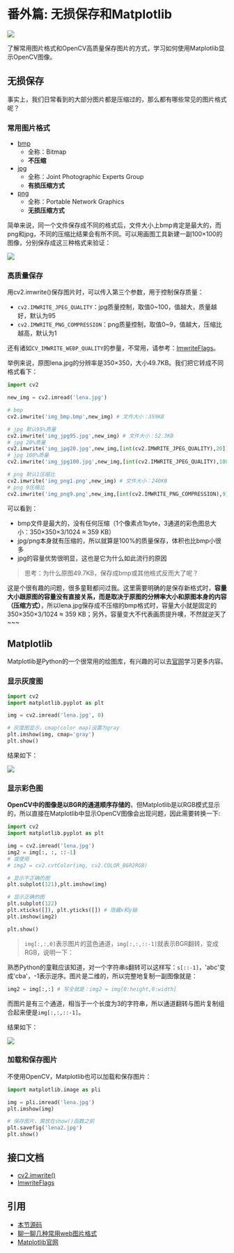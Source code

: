 # 番外篇: 无损保存和Matplotlib

![](http://cos.codec.wang/cv2_matplotlib_show_gray_image.jpg)

了解常用图片格式和OpenCV高质量保存图片的方式，学习如何使用Matplotlib显示OpenCV图像。

## 无损保存

事实上，我们日常看到的大部分图片都是压缩过的，那么都有哪些常见的图片格式呢？

### 常用图片格式

* [bmp](https://baike.baidu.com/item/BMP/35116)
  * 全称：Bitmap
  * **不压缩**
* [jpg](https://baike.baidu.com/item/JPEG)
  * 全称：Joint Photographic Experts Group
  * **有损压缩方式**
* [png](https://baike.baidu.com/item/PNG)
  * 全称：Portable Network Graphics
  * **无损压缩方式**

简单来说，同一个文件保存成不同的格式后，文件大小上bmp肯定是最大的，而png和jpg，不同的压缩比结果会有所不同。可以用画图工具新建一副100×100的图像，分别保存成这三种格式来验证：

![](http://cos.codec.wang/cv2_high_save_mspaint_format.jpg)

### 高质量保存

用cv2.imwrite\(\)保存图片时，可以传入第三个参数，用于控制保存质量：

* `cv2.IMWRITE_JPEG_QUALITY`：jpg质量控制，取值0~100，值越大，质量越好，默认为95
* `cv2.IMWRITE_PNG_COMPRESSION`：png质量控制，取值0~9，值越大，压缩比越高，默认为1

还有诸如`CV_IMWRITE_WEBP_QUALITY`的参量，不常用，请参考：[ImwriteFlags](https://docs.opencv.org/4.0.0/d4/da8/group__imgcodecs.html#ga292d81be8d76901bff7988d18d2b42ac>)。

举例来说，原图lena.jpg的分辨率是350×350，大小49.7KB。我们把它转成不同格式看下：

```python
import cv2

new_img = cv2.imread('lena.jpg')

# bmp
cv2.imwrite('img_bmp.bmp',new_img) # 文件大小：359KB

# jpg 默认95%质量
cv2.imwrite('img_jpg95.jpg',new_img) # 文件大小：52.3KB
# jpg 20%质量
cv2.imwrite('img_jpg20.jpg',new_img,[int(cv2.IMWRITE_JPEG_QUALITY),20]) # 文件大小：8.01KB
# jpg 100%质量
cv2.imwrite('img_jpg100.jpg',new_img,[int(cv2.IMWRITE_JPEG_QUALITY),100]) # 文件大小：82.5KB

# png 默认1压缩比
cv2.imwrite('img_png1.png',new_img) # 文件大小：240KB
# png 9压缩比
cv2.imwrite('img_png9.png',new_img,[int(cv2.IMWRITE_PNG_COMPRESSION),9]) # 文件大小：207KB
```

可以看到：

* bmp文件是最大的，没有任何压缩（1个像素点1byte，3通道的彩色图总大小：350×350×3/1024 ≈ 359 KB）
* jpg/png本身就有压缩的，所以就算是100%的质量保存，体积也比bmp小很多
* jpg的容量优势很明显，这也是它为什么如此流行的原因

> 思考：为什么原图49.7KB，保存成bmp或其他格式反而大了呢？

这是个很有趣的问题，很多童鞋都问过我。这里需要明确的是保存新格式时，**容量大小跟原图的容量没有直接关系，而是取决于原图的分辨率大小和原图本身的内容（压缩方式）**，所以lena.jpg保存成不压缩的bmp格式时，容量大小就是固定的350×350×3/1024 ≈ 359 KB；另外，容量变大不代表画质提升噢，不然就逆天了~~~

## Matplotlib

Matplotlib是Python的一个很常用的绘图库，有兴趣的可以去[官网](www.matplotlib.org/)学习更多内容。

### 显示灰度图

```python
import cv2
import matplotlib.pyplot as plt

img = cv2.imread('lena.jpg', 0)

# 灰度图显示，cmap(color map)设置为gray
plt.imshow(img, cmap='gray')
plt.show()
```

结果如下：

![](http://cos.codec.wang/cv2_matplotlib_show_gray_image.jpg)

### 显示彩色图

**OpenCV中的图像是以BGR的通道顺序存储的**，但Matplotlib是以RGB模式显示的，所以直接在Matplotlib中显示OpenCV图像会出现问题，因此需要转换一下:

```python
import cv2
import matplotlib.pyplot as plt

img = cv2.imread('lena.jpg')
img2 = img[:, :, ::-1]
# 或使用
# img2 = cv2.cvtColor(img, cv2.COLOR_BGR2RGB)

# 显示不正确的图
plt.subplot(121),plt.imshow(img) 

# 显示正确的图
plt.subplot(122)
plt.xticks([]), plt.yticks([]) # 隐藏x和y轴
plt.imshow(img2)

plt.show()
```

> `img[:,:,0]`表示图片的蓝色通道，`img[:,:,::-1]`就表示BGR翻转，变成RGB，说明一下：

熟悉Python的童鞋应该知道，对一个字符串s翻转可以这样写：`s[::-1]`，'abc'变成'cba'，-1表示逆序。图片是二维的，所以完整地复制一副图像就是：

```python
img2 = img[:,:] # 写全就是：img2 = img[0:height,0:width]
```

而图片是有三个通道，相当于一个长度为3的字符串，所以通道翻转与图片复制组合起来便是`img[:,:,::-1]`。

结果如下：

![](http://cos.codec.wang/cv2_matplotlib_show_color_image.jpg)

### 加载和保存图片

不使用OpenCV，Matplotlib也可以加载和保存图片：

```python
import matplotlib.image as pli

img = pli.imread('lena.jpg')
plt.imshow(img)

# 保存图片，需放在show()函数之前
plt.savefig('lena2.jpg')
plt.show()
```

## 接口文档

* [cv2.imwrite\(\)](https://docs.opencv.org/4.0.0/d4/da8/group__imgcodecs.html#gabbc7ef1aa2edfaa87772f1202d67e0ce)
* [ImwriteFlags](https://docs.opencv.org/4.0.0/d4/da8/group__imgcodecs.html#ga292d81be8d76901bff7988d18d2b42ac)

## 引用

* [本节源码](https://github.com/codecwang/OpenCV-Python-Tutorial/tree/master/Extra-02-High-Quality-Save-and-Matplotlib)
* [聊一聊几种常用web图片格式](https://segmentfault.com/a/1190000013589397)
* [Matplotlib官网](www.matplotlib.org/)

